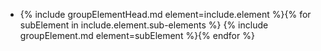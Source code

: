 - {% include groupElementHead.md element=include.element %}{% for subElement in include.element.sub-elements %}
  {% include groupElement.md element=subElement %}{% endfor %}